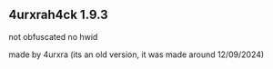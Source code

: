 ## 4urxrah4ck 1.9.3


not obfuscated no hwid

made by 4urxra (its an old version, it was made around 12/09/2024)
